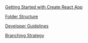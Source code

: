 [Getting Started with Create React App](https://github.com/Tekvology/KreativBricks-Frontend/blob/main/docs/Getting%20Started.md)

[Folder Structure](https://github.com/Tekvology/KreativBricks-Frontend/blob/main/docs/Architecture/Folder%20Structure.md)

[Developer Guidelines](https://github.com/Tekvology/KreativBricks-Frontend/blob/main/docs/Architecture/Developer%20Guidelines.md)

[Branching Strategy](https://github.com/Tekvology/KreativBricks-Backend/blob/main/docs/branching%20strategy.md)
